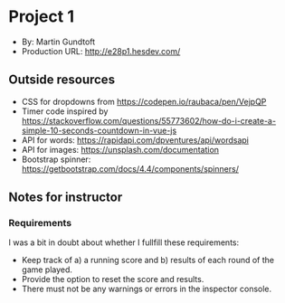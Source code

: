 # Project 1
+ By: Martin Gundtoft
+ Production URL: http://e28p1.hesdev.com/

## Outside resources
+ CSS for dropdowns from https://codepen.io/raubaca/pen/VejpQP
+ Timer code inspired by https://stackoverflow.com/questions/55773602/how-do-i-create-a-simple-10-seconds-countdown-in-vue-js
+ API for words: https://rapidapi.com/dpventures/api/wordsapi
+ API for images: https://unsplash.com/documentation
+ Bootstrap spinner: https://getbootstrap.com/docs/4.4/components/spinners/

## Notes for instructor
### Requirements
I was a bit in doubt about whether I fullfill these requirements:

+ Keep track of a) a running score and b) results of each round of the game played.
+ Provide the option to reset the score and results.
+ There must not be any warnings or errors in the inspector console.
